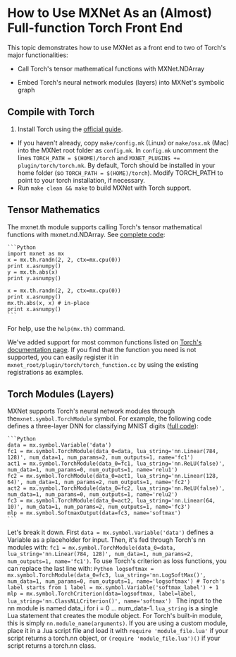 # How to Use MXNet As an (Almost) Full-function Torch Front End

This topic demonstrates how to use MXNet as a front end to two of Torch's major functionalities:

* Call Torch's tensor mathematical functions with MXNet.NDArray 

* Embed Torch's neural network modules (layers) into MXNet's symbolic graph 

## Compile with Torch


1. Install Torch using the [official guide](http://torch.ch/docs/getting-started.html).
* If you haven't already, copy `make/config.mk` (Linux) or `make/osx.mk` (Mac) into the MXNet root folder as `config.mk`. In `config.mk` uncomment the lines `TORCH_PATH = $(HOME)/torch` and `MXNET_PLUGINS += plugin/torch/torch.mk`. By default, Torch should be installed in your home folder (so `TORCH_PATH = $(HOME)/torch`). Modify TORCH_PATH to point to your torch installation, if necessary. 
* Run `make clean && make` to build MXNet with Torch support.

## Tensor Mathematics
The mxnet.th module supports calling Torch's tensor mathematical functions with mxnet.nd.NDArray. See [complete code](https://github.com/dmlc/mxnet/blob/master/example/torch/torch_function.py):

    ```Python
    import mxnet as mx
    x = mx.th.randn(2, 2, ctx=mx.cpu(0))
    print x.asnumpy()
    y = mx.th.abs(x)
    print y.asnumpy()

    x = mx.th.randn(2, 2, ctx=mx.cpu(0))
    print x.asnumpy()
    mx.th.abs(x, x) # in-place
    print x.asnumpy()
    ```
For help, use the `help(mx.th)` command. 

We've added support for most common functions listed on [Torch's documentation page](https://github.com/torch/torch7/blob/master/doc/maths.md). 
If you find that the function you need is not supported, you can easily register it in `mxnet_root/plugin/torch/torch_function.cc` by using the existing registrations as examples.

## Torch Modules (Layers)
MXNet supports Torch's neural network modules through  the`mxnet.symbol.TorchModule` symbol.
For example, the following code defines a three-layer DNN for classifying MNIST digits ([full code](https://github.com/dmlc/mxnet/blob/master/example/torch/torch_module.py)):

    ```Python
    data = mx.symbol.Variable('data')
    fc1 = mx.symbol.TorchModule(data_0=data, lua_string='nn.Linear(784, 128)', num_data=1, num_params=2, num_outputs=1, name='fc1')
    act1 = mx.symbol.TorchModule(data_0=fc1, lua_string='nn.ReLU(false)', num_data=1, num_params=0, num_outputs=1, name='relu1')
    fc2 = mx.symbol.TorchModule(data_0=act1, lua_string='nn.Linear(128, 64)', num_data=1, num_params=2, num_outputs=1, name='fc2')
    act2 = mx.symbol.TorchModule(data_0=fc2, lua_string='nn.ReLU(false)', num_data=1, num_params=0, num_outputs=1, name='relu2')
    fc3 = mx.symbol.TorchModule(data_0=act2, lua_string='nn.Linear(64, 10)', num_data=1, num_params=2, num_outputs=1, name='fc3')
    mlp = mx.symbol.SoftmaxOutput(data=fc3, name='softmax')
    ```
Let's break it down. First `data = mx.symbol.Variable('data')` defines a Variable as a placeholder for input.
Then, it's fed through Torch's nn modules with:
     `fc1 = mx.symbol.TorchModule(data_0=data, lua_string='nn.Linear(784, 128)', num_data=1, num_params=2, num_outputs=1, name='fc1')`.
To use Torch's criterion as loss functions, you can replace the last line with:
    ```Python
    logsoftmax = mx.symbol.TorchModule(data_0=fc3, lua_string='nn.LogSoftMax()', num_data=1, num_params=0, num_outputs=1, name='logsoftmax')
    # Torch's label starts from 1
    label = mx.symbol.Variable('softmax_label') + 1
    mlp = mx.symbol.TorchCriterion(data=logsoftmax, label=label, lua_string='nn.ClassNLLCriterion()', name='softmax')
    ```
The input to the nn module is named data_i for i = 0 ... num_data-1. `lua_string` is a single Lua statement that creates the module object.
For Torch's built-in module, this is simply `nn.module_name(arguments)`.
If you are using a custom module, place it in a .lua script file and load it with `require 'module_file.lua'` if your script returns a torch.nn object, or `(require 'module_file.lua')()` if your script returns a torch.nn class.

